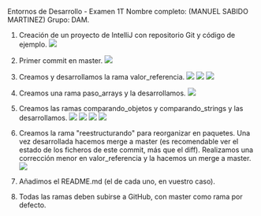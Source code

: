 Entornos de Desarrollo - Examen 1T
Nombre completo: (MANUEL SABIDO MARTINEZ)
Grupo: DAM.


1. Creación de un proyecto de IntelliJ con repositorio Git y código de ejemplo.
![](Imagenes_Examen-1_ct/Paso-1.png)

2. Primer commit en master.
![](Imagenes_Examen-1_ct/Paso-2.png)

3. Creamos y desarrollamos la rama valor_referencia.
![](Imagenes_Examen-1_ct/Paso-3.png)
![](Imagenes_Examen-1_ct/Paso-4.png)
![](Imagenes_Examen-1_ct/Paso-5.png)

4. Creamos una rama paso_arrays y la desarrollamos.
![](Imagenes_Examen-1_ct/Paso-6.png)


5. Creamos las ramas comparando_objetos y comparando_strings y las desarrollamos.
![](Imagenes_Examen-1_ct/Paso-7.png)
![](Imagenes_Examen-1_ct/Paso-8.png)
![](Imagenes_Examen-1_ct/Paso-9.png)
![](Imagenes_Examen-1_ct/Paso-10png.png)


6. Creamos la rama "reestructurando" para reorganizar en paquetes. Una vez desarrollada hacemos merge a master (es recomendable ver el estado de los ficheros de este commit, más que el diff). Realizamos una corrección menor en valor_referencia y la hacemos un merge a master.
![](Imagenes_Examen-1_ct/Paso-11.png)

12. Añadimos el README.md (el de cada uno, en vuestro caso).

13. Todas las ramas deben subirse a GitHub, con master como rama por defecto.